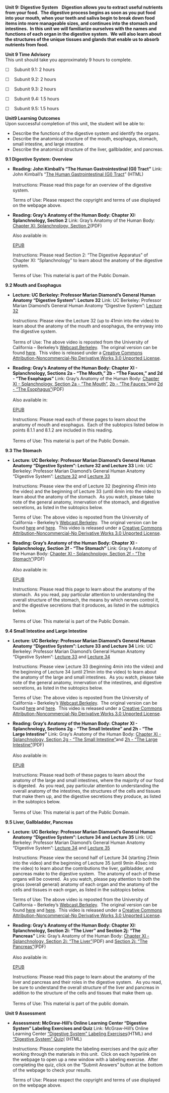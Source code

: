 **Unit 9: Digestive System** <span id="9"></span> 
**Digestion allows you to extract useful nutrients from your food.  The
digestive process begins as soon as you put food into your mouth, when
your teeth and saliva begin to break down food items into more
manageable sizes, and continues into the stomach and intestines.  In
this unit we will familiarize ourselves with the names and functions of
each organ in the digestive system.  We will also learn about the
structures of the unique tissues and glands that enable us to absorb
nutrients from food.**

**Unit 9 Time Advisory**  
This unit should take you approximately 9 hours to complete.

☐    Subunit 9.1: 2 hours  
  
 ☐    Subunit 9.2: 2 hours  
  
 ☐    Subunit 9.3: 2 hours  
  
 ☐    Subunit 9.4: 1.5 hours  
  
 ☐    Subunit 9.5: 1.5 hours

**Unit9 Learning Outcomes**  
Upon successful completion of this unit, the student will be able to:  
-   Describe the functions of the digestive system and identify the
    organs.
-   Describe the anatomical structure of the mouth, esophagus, stomach,
    small intestine, and large intestine.
-   Describe the anatomical structure of the liver, gallbladder, and
    pancreas.

**9.1 Digestive System: Overview** <span id="9.1"></span> 
-   **Reading: John Kimball’s “The Human Gastrointestinal (GI) Tract”**
    Link: John Kimball’s “[The Human Gastrointestinal (GI)
    Tract](http://users.rcn.com/jkimball.ma.ultranet/BiologyPages/G/GITract.html#The_strategy)”
    (HTML)  
        
     Instructions: Please read this page for an overview of the
    digestive system.  
      
     Terms of Use: Please respect the copyright and terms of use
    displayed on the webpage above.

-   **Reading: Gray’s Anatomy of the Human Body: Chapter XI:
    Splanchnology, Section 2**
    Link: Gray’s Anatomy of the Human Body: [Chapter XI: Splanchnology,
    Section
    2](https://resources.saylor.org/wwwresources/archived/site/wp-content/uploads/2014/06/BIO302-Anatomy_of_the_Human_Body-Chapter-XI-Digestive-Apparatus.pdf)(PDF)  
      
     Also available in:  

    [EPUB](https://resources.saylor.org/wwwresources/archived/site/wp-content/uploads/2011/08/BIO302-chXI-Bartleby.com_.epub)  
      
     Instructions: Please read Section 2: “The Digestive Apparatus” of
    Chapter XI: “Splanchnology” to learn about the anatomy of the
    digestive system.   
      
     Terms of Use: This material is part of the Public Domain. 

**9.2 Mouth and Esophagus** <span id="9.2"></span> 
-   **Lecture: UC Berkeley: Professor Marian Diamond’s General Human
    Anatomy “Digestive System”: Lecture 32**
    Link: UC Berkeley: Professor Marian Diamond’s General Human Anatomy
    “Digestive System”: [Lecture
    32](http://www.youtube.com/watch?v=Rtf0hpR66mQ)  
      
     Instructions: Please view the Lecture 32 (up to 41min into the
    video) to learn about the anatomy of the mouth and esophagus, the
    entryway into the digestive system.  
        
     Terms of Use: The above video is reposted from the University of
    California – Berkeley’s
    [Webcast.Berkeley](http://webcast.berkeley.edu/).  The original
    version can be
    found [here](http://www.youtube.com/watch?v=-Y76SuDnVro).  This
    video is released under a [Creative Commons
    Attribution-Noncommercial-No Derivative Works 3.0 Unported
    License](http://creativecommons.org/licenses/by-nc-nd/3.0/).  

-   **Reading: Gray’s Anatomy of the Human Body: Chapter XI -
    Splanchnology, Sections 2a - “The Mouth,” 2b - “The Fauces,” and
    2d - “The Esophagus”**
    Link: Gray’s Anatomy of the Human Body: [Chapter XI - Splanchnology,
    Section 2a - “The
    Mouth”](https://resources.saylor.org/wwwresources/archived/site/wp-content/uploads/2014/06/BIO302-Anatomy_of_the_Human_Body-Chapter-XI-Mouth.pdf),
    [2b - “The
    Fauces,”](https://resources.saylor.org/wwwresources/archived/site/wp-content/uploads/2014/06/BIO302-Anatomy_of_the_Human_Body-Chapter-XI-Fauces.pdf)and
    [2d - “The
    Esophagus”](https://resources.saylor.org/wwwresources/archived/site/wp-content/uploads/2014/06/BIO302-Anatomy_of_the_Human_Body-Chapter-XI-Esophagus.pdf)(PDF)  
        
     Also available in:  

    [EPUB](https://resources.saylor.org/wwwresources/archived/site/wp-content/uploads/2011/08/BIO302-chXI-Bartleby.com_.epub)  
      
     Instructions: Please read each of these pages to learn about the
    anatomy of mouth and esophagus.  Each of the subtopics listed below
    in points 8.1.1 and 8.1.2 are included in this reading.  
        
     Terms of Use: This material is part of the Public Domain. 

**9.3 The Stomach** <span id="9.3"></span> 
-   **Lecture: UC Berkeley: Professor Marian Diamond’s General Human
    Anatomy “Digestive System”: Lecture 32 and Lecture 33**
    Link: UC Berkeley: Professor Marian Diamond’s General Human Anatomy
    “Digestive System”: [Lecture
    32](http://www.youtube.com/watch?v=Rtf0hpR66mQ) and [Lecture
    33](http://www.youtube.com/watch?v=CxfMNAegCBc)  
      
     Instructions: Please view the end of Lecture 32 (beginning 41min
    into the video) and the beginning of Lecture 33 (until 4min into the
    video) to learn about the anatomy of the stomach.  As you watch,
    please take note of the general anatomy, innervation of the stomach,
    and digestive secretions, as listed in the subtopics below.  
      
     Terms of Use: The above video is reposted from the University of
    California – Berkeley’s
    [Webcast.Berkeley](http://webcast.berkeley.edu/).  The original
    version can be
    found [here](http://www.youtube.com/watch?v=-Y76SuDnVro) and [here](http://www.youtube.com/watch?v=juSEiC8jo84). 
    This video is released under a [Creative Commons
    Attribution-Noncommercial-No Derivative Works 3.0 Unported
    License](http://creativecommons.org/licenses/by-nc-nd/3.0/).

-   **Reading: Gray’s Anatomy of the Human Body: Chapter XI -
    Splanchnology, Section 2f - “The Stomach”**
    Link: Gray’s Anatomy of the Human Body: [Chapter XI - Splanchnology,
    Section 2f - “The
    Stomach”](https://resources.saylor.org/wwwresources/archived/site/wp-content/uploads/2014/06/BIO302-Anatomy_of_the_Human_Body-Chapter-XI-Stomach.pdf)(PDF)  
        
     Also available in:  

    [EPUB](https://resources.saylor.org/wwwresources/archived/site/wp-content/uploads/2011/08/BIO302-chXI-Bartleby.com_.epub)  
      
     Instructions: Please read this page to learn about the anatomy of
    the stomach.  As you read, pay particular attention to understanding
    the overall structure of the stomach, the means by which nerves
    control it, and the digestive secretions that it produces, as listed
    in the subtopics below.    
        
     Terms of Use: This material is part of the Public Domain. 

**9.4 Small Intestine and Large Intestine** <span id="9.4"></span> 
-   **Lecture: UC Berkeley: Professor Marian Diamond’s General Human
    Anatomy “Digestive System”: Lecture 33 and Lecture 34**
    Link: UC Berkeley: Professor Marian Diamond’s General Human Anatomy
    “Digestive System”: [Lecture
    33](http://www.youtube.com/watch?v=CxfMNAegCBc) and [Lecture
    34](http://www.youtube.com/watch?v=YmtsWMdfp8c)  
      
     Instructions: Please view Lecture 33 (beginning 4min into the
    video) and the beginning of Lecture 34 (until 21min into the video)
    to learn about the anatomy of the large and small intestines.  As
    you watch, please take note of the general anatomy, innervation of
    the intestines, and digestive secretions, as listed in the subtopics
    below.  
      
     Terms of Use: The above video is reposted from the University of
    California – Berkeley’s
    [Webcast.Berkeley](http://webcast.berkeley.edu/).  The original
    version can be
    found [here](http://www.youtube.com/watch?v=juSEiC8jo84) and [here](http://www.youtube.com/watch?v=rVyDLGRqfi4). 
    This video is released under a [Creative Commons
    Attribution-Noncommercial-No Derivative Works 3.0 Unported
    License](http://creativecommons.org/licenses/by-nc-nd/3.0/).

-   **Reading: Gray’s Anatomy of the Human Body: Chapter XI -
    Splanchnology, Sections 2g - “The Small Intestine” and 2h - “The
    Large Intestine”**
    Link: Gray’s Anatomy of the Human Body: [Chapter XI - Splanchnology,
    Section 2g - “The Small
    Intestine”](https://resources.saylor.org/wwwresources/archived/site/wp-content/uploads/2014/06/BIO302-Anatomy_of_the_Human_Body-Chapter-XI-Small-Intestine.pdf)and
    [2h - “The Large
    Intestine”](https://resources.saylor.org/wwwresources/archived/site/wp-content/uploads/2014/06/BIO302-Anatomy_of_the_Human_Body-Chapter-XI-Large-Intenstine.pdf)(PDF)  
        
     Also available in:  

    [EPUB](https://resources.saylor.org/wwwresources/archived/site/wp-content/uploads/2011/08/BIO302-chXI-Bartleby.com_.epub)  
      
     Instructions: Please read both of these pages to learn about the
    anatomy of the large and small intestines, where the majority of our
    food is digested.  As you read, pay particular attention to
    understanding the overall anatomy of the intestines, the structures
    of the cells and tissues that make them up, and the digestive
    secretions they produce, as listed in the subtopics below.  
        
     Terms of Use: This material is part of the Public Domain. 

**9.5 Liver, Gallbladder, Pancreas** <span id="9.5"></span> 
-   **Lecture: UC Berkeley: Professor Marian Diamond’s General Human
    Anatomy “Digestive System”: Lecture 34 and Lecture 35**
    Link: UC Berkeley: Professor Marian Diamond’s General Human Anatomy
    “Digestive System”: [Lecture
    34](http://www.youtube.com/watch?v=YmtsWMdfp8c) and [Lecture
    35](http://www.youtube.com/watch?v=YQs9DZJTMrk)  
      
     Instructions: Please view the second half of Lecture 34 (starting
    21min into the video) and the beginning of Lecture 35 (until 9min
    40sec into the video) to learn about the contributions the liver,
    gallbladder, and pancreas make to the digestive system.  The anatomy
    of each of these organs will be covered.  As you watch, please pay
    attention to both the gross (overall general) anatomy of each organ
    and the anatomy of the cells and tissues in each organ, as listed in
    the subtopics below.  
      
     Terms of Use: The above video is reposted from the University of
    California – Berkeley’s
    [Webcast.Berkeley](http://webcast.berkeley.edu/).  The original
    version can be
    found [here](http://www.youtube.com/watch?v=rVyDLGRqfi4) and [here](http://www.youtube.com/watch?v=5GhpmcWf_-Q). 
    This video is released under a [Creative Commons
    Attribution-Noncommercial-No Derivative Works 3.0 Unported
    License](http://creativecommons.org/licenses/by-nc-nd/3.0/).

-   **Reading: Gray’s Anatomy of the Human Body: Chapter XI:
    Splanchnology, Section 2i: “The Liver” and Section 2j: “The
    Pancreas”**
    Link: Gray’s Anatomy of the Human Body: [Chapter XI - Splanchnology,
    Section 2i: “The
    Liver”](https://resources.saylor.org/wwwresources/archived/site/wp-content/uploads/2014/06/BIO302-Anatomy_of_the_Human_Body-Chapter-XI-Liver.pdf)(PDF) and
    [Section 2j: “The
    Pancreas”](https://resources.saylor.org/wwwresources/archived/site/wp-content/uploads/2014/06/BIO302-Anatomy_of_the_Human_Body-Chapter-XI-Pancreas.pdf)(PDF)  
        
     Also available in:   

    [EPUB](https://resources.saylor.org/wwwresources/archived/site/wp-content/uploads/2011/08/BIO302-chXI-Bartleby.com_.epub)  
      
     Instructions: Please read this page to learn about the anatomy of
    the liver and pancreas and their roles in the digestive system.   As
    you read, be sure to understand the overall structure of the liver
    and pancreas in addition to the structure of the cells and tissues
    that make them up.  
        
     Terms of Use: This material is part of the public domain. 

**Unit 9 Assessment** <span id="9.6"></span> 
-   **Assessment: McGraw-Hill’s Online Learning Center “Digestive
    System” Labeling Exercises and Quiz**
    Link: McGraw-Hill’s Online Learning Center [“Digestive System”
    Labeling
    Exercises](http://highered.mcgraw-hill.com/sites/0072351136/student_view0/chapter24/labeling_exercises.html)(HTML) and
    [“Digestive System”
    Quiz](http://highered.mcgraw-hill.com/sites/0072351136/student_view0/chapter24/chapter_quiz.html)(
    (HTML)  
      
     Instructions: Please complete the labeling exercises and the quiz
    after working through the materials in this unit.  Click on each
    hyperlink on the webpage to open up a new window with a labeling
    exercise.  After completing the quiz, click on the “Submit Answers”
    button at the bottom of the webpage to check your results.  
      
     Terms of Use: Please respect the copyright and terms of use
    displayed on the webpage above.



